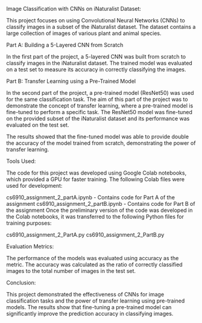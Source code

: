 Image Classification with CNNs on iNaturalist Dataset:

This project focuses on using Convolutional Neural Networks (CNNs) to classify images in a subset of the iNaturalist dataset. The dataset contains a large collection of images of various plant and animal species.

Part A: Building a 5-Layered CNN from Scratch

In the first part of the project, a 5-layered CNN was built from scratch to classify images in the iNaturalist dataset. The trained model was evaluated on a test set to measure its accuracy in correctly classifying the images.

Part B: Transfer Learning using a Pre-Trained Model

In the second part of the project, a pre-trained model (ResNet50) was used for the same classification task. The aim of this part of the project was to demonstrate the concept of transfer learning, where a pre-trained model is fine-tuned to perform a specific task. The ResNet50 model was fine-tuned on the provided subset of the iNaturalist dataset and its performance was evaluated on the test set.

The results showed that the fine-tuned model was able to provide double the accuracy of the model trained from scratch, demonstrating the power of transfer learning.

Tools Used:

The code for this project was developed using Google Colab notebooks, which provided a GPU for faster training. The following Colab files were used for development:

cs6910_assignment_2_partA.ipynb - Contains code for Part A of the assignment
cs6910_assignment_2_partB.ipynb - Contains code for Part B of the assignment
Once the preliminary version of the code was developed in the Colab notebooks, it was transferred to the following Python files for training purposes:

cs6910_assignment_2_PartA.py
cs6910_assignment_2_PartB.py

Evaluation Metrics:

The performance of the models was evaluated using accuracy as the metric. The accuracy was calculated as the ratio of correctly classified images to the total number of images in the test set.

Conclusion:

This project demonstrated the effectiveness of CNNs for image classification tasks and the power of transfer learning using pre-trained models. The results show that fine-tuning a pre-trained model can significantly improve the prediction accuracy in classifying images.



